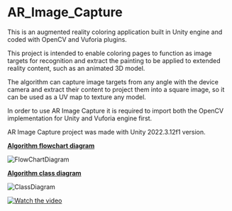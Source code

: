 # AR_Image_Capture
This is an augmented reality coloring application built in Unity engine and coded with OpenCV and Vuforia plugins.  
  
This project is intended to enable coloring pages to function as image targets for recognition and extract the painting to be applied to extended reality content, such as an animated 3D model.  
  
The algorithm can capture image targets from any angle with the device camera and extract their content to project them into a square image, so it can be used as a UV map to texture any model.  
  
In order to use AR Image Capture it is required to import both the OpenCV implementation for Unity and Vuforia engine first.  
  
AR Image Capture project was made with Unity 2022.3.12f1 version.  
  
<b><u>Algorithm flowchart diagram</u></b>  
  
![FlowChartDiagram](https://github.com/Isco16/AR_Image_Capture/assets/112453307/3a9ab9c5-713e-4ef2-adaf-36e2190e5a9c)
  
<b><u>Algorithm class diagram</u></b>  
  
![ClassDiagram](https://github.com/Isco16/AR_Image_Capture/assets/112453307/84f983f9-013f-4cfd-a51d-dd92a3b694b9)
  
[![Watch the video](https://img.youtube.com/vi/u0hb3MhlETI?si=ufmrsQpa3ohWKZi8/default.jpg)](https://www.youtube.com/embed/u0hb3MhlETI?si=ufmrsQpa3ohWKZi8)
